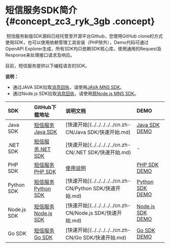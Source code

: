 # 短信服务SDK简介 {#concept_zc3_ryk_3gb .concept}

 短信服务新版SDK源码已经托管至开源平台Github，您使用GitHub clone的方式使用SDK，也可以使用依赖管理工具安装（PHP除外），Demo代码可通过OpenAPI Explorer生成，所有SDK均只依赖SDK核心库，使用通用的Request及Response来处理接口请求及响应。

目前，短信服务提供以下编程语言的SDK。

**说明：** 

-   通过JAVA SDK拉取[消息回执](../../../../../cn.zh-CN/API参考/回执消息/简介.md)，请使用[JAVA MNS SDK](http://ytx-sdk.oss-cn-shanghai.aliyuncs.com/dysms_mns_java_sdk.zip)。
-   通过Node.js SDK拉取[消息回执](../../../../../cn.zh-CN/API参考/回执消息/简介.md)，请使用[原Node.js MNS SDK](http://alicom-fc-media.cn-hangzhou.oss.aliyun-inc.com/aliyun-dysms-sdk-master-c1b216773b098058f1bed5d3be97bd1d50eca9f3.zip?Expires=1861500764&OSSAccessKeyId=bypFNbGJVk73PsLI&Signature=4FarzYNea0EUnvdrq5bQvfcT11M%3D)。

|SDK|GitHub下载地址|说明文档|DEMO|
|:--|:---------|:---|:---|
|Java SDK|[短信服务Java SDK](https://github.com/aliyun/aliyun-openapi-java-sdk/tree/master/aliyun-java-sdk-core)|[快速开始](../../../../../cn.zh-CN/Java SDK/快速开始.md)|[Java SDK DEMO](https://api.aliyun.com/#/?product=Dysmsapi&lang=JAVA)|
|.NET SDK|[短信服务.NET SDK](https://github.com/aliyun/aliyun-openapi-net-sdk/tree/master/aliyun-net-sdk-core)|[快速开始](../../../../../cn.zh-CN/.NET SDK/快速开始.md)|-|
|PHP SDK|[短信服务PHP SDK](https://github.com/aliyun/openapi-sdk-php-client)|[使用说明](https://github.com/aliyun/openapi-sdk-php-client/blob/master/README-CN.md)|[PHP SDK DEMO](https://api.aliyun.com/#/?product=Dysmsapi&lang=PHP)|
|Python SDK|[短信服务Python SDK](https://github.com/aliyun/aliyun-openapi-python-sdk/tree/master/aliyun-python-sdk-core)|[快速开始](../../../../../cn.zh-CN/Python SDK/快速开始.md)|[Python SDK DEMO](https://api.aliyun.com/#/?product=Dysmsapi&lang=PYTHON)|
|Node.js SDK|[短信服务Node.js SDK](https://www.npmjs.com/package/@alicloud/pop-core)|[快速开始](../../../../../cn.zh-CN/Node.js SDK/快速开始.md)|[Node.js SDK DEMO](https://api.aliyun.com/#/?product=Dysmsapi&lang=NODEJS)|
|Go SDK|[短信服务Go SDK](https://github.com/aliyun/alibaba-cloud-sdk-go/)|[快速开始](../../../../../cn.zh-CN/Go SDK/快速开始.md)|[Go SDK DEMO](https://api.aliyun.com/#/?product=Dysmsapi&lang=GO)|

